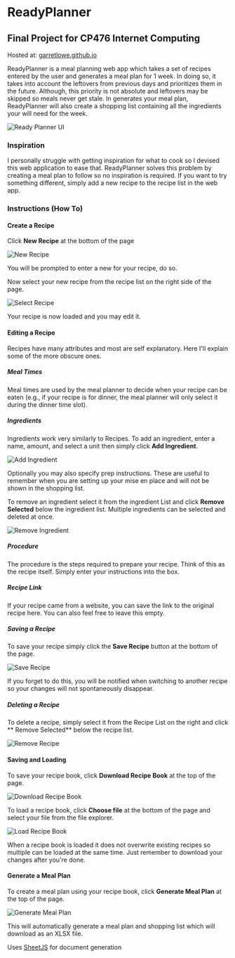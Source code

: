 # ReadyPlanner
## Final Project for CP476 Internet Computing

Hosted at: [garretlowe.github.io](https://garretlowe.github.io/readyplanner)

ReadyPlanner is a meal planning web app which takes a set of recipes entered by the user and generates a meal plan for 1 week. In doing so, it takes into account the leftovers from previous days and prioritizes them in the future. Although, this priority is not absolute and leftovers may be skipped so meals never get stale. In generates your meal plan, ReadyPlanner will also create a shopping list containing all the ingredients your will need for the week.

![Ready Planner UI](images/ready_planner.png)

### Inspiration

I personally struggle with getting inspiration for what to cook so I devised this web application to ease that. ReadyPlanner solves this problem by creating a meal plan to follow so no inspiration is required. If you want to try something different, simply add a new recipe to the recipe list in the web app.

### Instructions (How To)
#### Create a Recipe

Click **New Recipe** at the bottom of the page

![New Recipe](images/new_recipe.png)

You will be prompted to enter a new for your recipe, do so.

Now select your new recipe from the recipe list on the right side of the page.

![Select Recipe](images/select_recipe.png)

Your recipe is now loaded and you may edit it.

#### Editing a Recipe

Recipes have many attributes and most are self explanatory. Here I'll explain some of the more obscure ones.

##### Meal Times

Meal times are used by the meal planner to decide when your recipe can be eaten (e.g., if your recipe is for dinner, the meal planner will only select it during the dinner time slot).

##### Ingredients

Ingredients work very similarly to Recipes. To add an ingredient, enter a name, amount, and select a unit then simply click **Add Ingredient**. 

![Add Ingredient](images/add_ingredient.png)

Optionally you may also specify prep instructions. These are useful to remember when you are setting up your mise en place and will not be shown in the shopping list.

To remove an ingredient select it from the ingredient List and click **Remove Selected** below the ingredient list. Multiple ingredients can be selected and deleted at once.

![Remove Ingredient](images/remove_ingredient.png)

##### Procedure

The procedure is the steps required to prepare your recipe. Think of this as the recipe itself. Simply enter your instructions into the box.

##### Recipe Link

If your recipe came from a website, you can save the link to the original recipe here. You can also feel free to leave this empty.

##### Saving a Recipe

To save your recipe simply click the **Save Recipe** button at the bottom of the page. 

![Save Recipe](images/save_recipe.png)

If you forget to do this, you will be notified when switching to another recipe so your changes will not spontaneously disappear.

##### Deleting a Recipe

To delete a recipe, simply select it from the Recipe List on the right and click ** Remove Selected** below the recipe list.

![Remove Recipe](images/remove_recipe.png)

#### Saving and Loading

To save your recipe book, click **Download Recipe Book** at the top of the page.

![Download Recipe Book](images/download_recipe.png)

To load a recipe book, click **Choose file** at the bottom of the page and select your file from the file explorer.

![Load Recipe Book](images/load_recipe.png)

When a recipe book is loaded it does not overwrite existing recipes so multiple can be loaded at the same time. Just remember to download your changes after you're done.

#### Generate a Meal Plan

To create a meal plan using your recipe book, click **Generate Meal Plan** at the top of the page.

![Generate Meal Plan](images/generate_plan.png)

This will automatically generate a meal plan and shopping list which will download as an XLSX file.

Uses [SheetJS](https://github.com/SheetJS/sheetjs) for document generation
